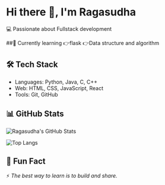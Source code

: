 # Hi there 👋, I'm Ragasudha  
💻 Passionate about Fullstack development


##🌱 Currently learning
         👉flask
         👉Data structure and algorithm



## 🛠️ Tech Stack
- Languages: Python, Java, C, C++  
- Web: HTML, CSS, JavaScript, React  
- Tools: Git, GitHub


## 📊 GitHub Stats
![Ragasudha's GitHub Stats](https://github-readme-stats.vercel.app/api?username=RAGASUDHA-B&show_icons=true&theme=radical)  

![Top Langs](https://github-readme-stats.vercel.app/api/top-langs/?username=RAGASUDHA-B&layout=compact&theme=radical)  


## 🎉 Fun Fact
⚡ *The best way to learn is to build and share.*  
